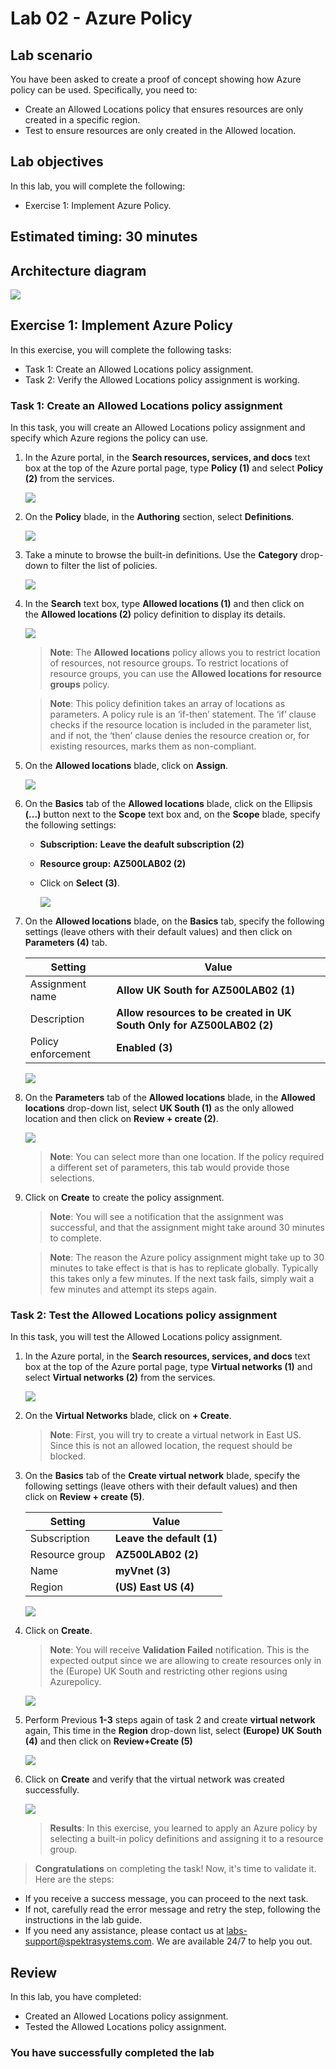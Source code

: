 # Lab 02 - Azure Policy

## Lab scenario

You have been asked to create a proof of concept showing how Azure policy can be used. Specifically, you need to:

- Create an Allowed Locations policy that ensures resources are only created in a specific region.
- Test to ensure resources are only created in the Allowed location.

## Lab objectives

In this lab, you will complete the following:

- Exercise 1: Implement Azure Policy.

## Estimated timing: 30 minutes

## Architecture diagram

![](../Labs/Lab-Scenario-Preview/media/AZ-500-LSP-Mod-1a-2.png)

## Exercise 1: Implement Azure Policy

In this exercise, you will complete the following tasks:

- Task 1: Create an Allowed Locations policy assignment.
- Task 2: Verify the Allowed Locations policy assignment is working. 

### Task 1: Create an Allowed Locations policy assignment

In this task, you will create an Allowed Locations policy assignment and specify which Azure regions the policy can use.

1. In the Azure portal, in the **Search resources, services, and docs** text box at the top of the Azure portal page, type **Policy (1)** and select **Policy (2)** from the services.

   ![](../images/az500lab2-1.png)

1. On the **Policy** blade, in the **Authoring** section, select **Definitions**.

   ![](../images/az500lab2-2.png)

1. Take a minute to browse the built-in definitions. Use the **Category** drop-down to filter the list of policies.

   ![](../images/az500lab2-3.png)

1. In the **Search** text box, type **Allowed locations (1)** and then click on the **Allowed locations (2)** policy definition to display its details.

   ![](../images/az500lab2-4.png)

    >**Note**: The **Allowed locations** policy allows you to restrict location of resources, not resource groups. To restrict locations of resource groups, you can use the **Allowed locations for resource groups** policy.

    >**Note**: This policy definition takes an array of locations as parameters. A policy rule is an ‘if-then’ statement. The ‘if’ clause checks if the resource location is included in the parameter list, and if not, the ‘then’ clause denies the resource creation or, for existing resources, marks them as non-compliant.

1. On the **Allowed locations** blade, click on **Assign**.
   
   ![](../images/az500lab2-5.png)

1. On the **Basics** tab of the **Allowed locations** blade, click on the Ellipsis **(...)** button next to the **Scope** text box and, on the **Scope** blade, specify the following settings:

   - **Subscription:** **Leave the deafult subscription (2)**

   - **Resource group:** **AZ500LAB02 (2)**

   - Click on **Select (3)**.

     ![](../images/az500lab2-6.png)

1. On the **Allowed locations** blade, on the **Basics** tab, specify the following settings (leave others with their default values) and then click on **Parameters (4)** tab.

   |Setting|Value|
   |---|---|
   |Assignment name|**Allow UK South for AZ500LAB02 (1)**|
   |Description|**Allow resources to be created in UK South Only for AZ500LAB02 (2)**|
   |Policy enforcement|**Enabled (3)**|

   ![](../images/az500lab2-7.png)

1. On the **Parameters** tab of the **Allowed locations** blade, in the **Allowed locations** drop-down list, select **UK South (1)** as the only allowed location and then click on **Review + create (2)**.

   ![](../images/az500lab2-8.png)

   >**Note**: You can select more than one location. If the policy required a different set of parameters, this tab would provide those selections. 

1. Click on **Create** to create the policy assignment. 

   >**Note**: You will see a notification that the assignment was successful, and that the assignment might take around 30 minutes to complete.

   >**Note**: The reason the Azure policy assignment might take up to 30 minutes to take effect is that is has to replicate globally. Typically this takes only a few minutes.  If the next task fails, simply wait a few minutes and attempt its steps again.

### Task 2: Test the Allowed Locations policy assignment

In this task, you will test the Allowed Locations policy assignment. 

1. In the Azure portal, in the **Search resources, services, and docs** text box at the top of the Azure portal page, type **Virtual networks (1)** and select **Virtual networks (2)** from the services.

   ![](../images/az500lab2-9.png)

1. On the **Virtual Networks** blade, click on **+ Create**.

   >**Note**: First, you will try to create a virtual network in East US. Since this is not an allowed location, the request should be blocked. 

1. On the **Basics** tab of the **Create virtual network** blade, specify the following settings (leave others with their default values) and then click on **Review + create (5)**. 

    |Setting|Value|
    |---|---|
    |Subscription|**Leave the default (1)**|    
    |Resource group|**AZ500LAB02 (2)**|
    |Name|**myVnet (3)**|
    |Region|**(US) East US (4)**|

    ![](../images/az500lab2-10.png)
 
1. Click on **Create**. 

    >**Note**: You will receive **Validation Failed** notification. This is the expected output since we are allowing to create resources only in the (Europe) UK South and restricting other regions using Azurepolicy.

     ![](../images/az500lab2-11.png)    

1. Perform Previous **1-3** steps again of task 2 and create **virtual network** again, This time in the **Region** drop-down list, select **(Europe) UK South (4)** and then click on **Review+Create (5)**

   ![](../images/az500lab2-12.png)

1. Click on **Create** and verify that the virtual network was created successfully. 

   ![](../images/az500lab2-13.png)

   > **Results**: In this exercise, you learned to apply an Azure policy by selecting a built-in policy definitions and assigning it to a resource group.
 
> **Congratulations** on completing the task! Now, it's time to validate it. Here are the steps:
   - If you receive a success message, you can proceed to the next task.
   - If not, carefully read the error message and retry the step, following the instructions in the lab guide.
   - If you need any assistance, please contact us at labs-support@spektrasystems.com. We are available 24/7 to help you out.
 
   <validation step="c3fc6e5c-5f14-4738-9d8d-3bae5ea2c640" />
   
## Review
In this lab, you have completed:
- Created an Allowed Locations policy assignment.
- Tested the Allowed Locations policy assignment.

### You have successfully completed the lab

